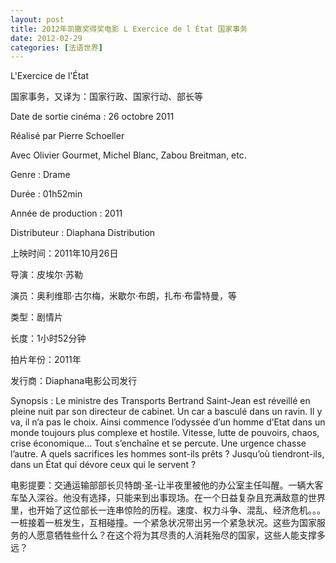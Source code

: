 ```yaml
---
layout: post
title: 2012年凯撒奖得奖电影 L Exercice de l État 国家事务
date: 2012-02-29
categories: [法语世界]  
---
```


L'Exercice de l'État

国家事务，又译为：国家行政、国家行动、部长等

Date de sortie cinéma : 26 octobre 2011

Réalisé par Pierre Schoeller

Avec Olivier Gourmet, Michel Blanc, Zabou Breitman, etc.

Genre : Drame

Durée : 01h52min

Année de production : 2011

Distributeur : Diaphana Distribution

上映时间：2011年10月26日

导演：皮埃尔·苏勒

演员：奥利维耶·古尔梅，米歇尔·布朗，扎布·布雷特曼，等

类型：剧情片

长度：1小时52分钟

拍片年份：2011年

发行商：Diaphana电影公司发行

Synopsis : Le ministre des Transports Bertrand Saint-Jean est réveillé en pleine nuit par son directeur de cabinet. Un car a basculé dans un ravin. Il y va, il n’a pas le choix. Ainsi commence l’odyssée d’un homme d’Etat dans un monde toujours plus complexe et hostile. Vitesse, lutte de pouvoirs, chaos, crise économique… Tout s’enchaîne et se percute. Une urgence chasse l’autre. A quels sacrifices les hommes sont-ils prêts ? Jusqu’où tiendront-ils, dans un État qui dévore ceux qui le servent ?

电影提要：交通运输部部长贝特朗·圣-让半夜里被他的办公室主任叫醒。一辆大客车坠入深谷。他没有选择，只能来到出事现场。在一个日益复杂且充满敌意的世界里，也开始了这位部长一连串惊险的历程。速度、权力斗争、混乱、经济危机。。。一桩接着一桩发生，互相碰撞。一个紧急状况带出另一个紧急状况。这些为国家服务的人愿意牺牲些什么？在这个将为其尽责的人消耗殆尽的国家，这些人能支撑多远？

